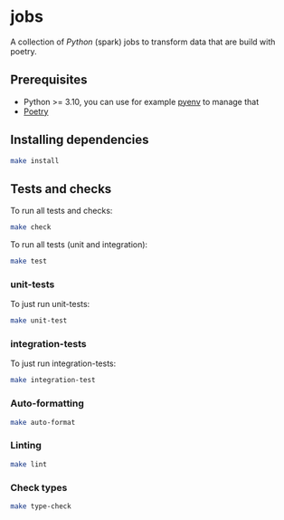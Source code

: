 # jobs
A collection of _Python_ (spark) jobs to transform data that are build with poetry.

## Prerequisites
* Python >= 3.10, you can use for example [pyenv](https://github.com/pyenv/pyenv#installation) to manage that
* [Poetry](https://python-poetry.org/docs/#installation)

## Installing dependencies
```bash
make install
```

## Tests and checks
To run all tests and checks:
```bash
make check
```

To run all tests (unit and integration):
```bash
make test
```

### unit-tests
To just run unit-tests:
```bash
make unit-test
```

### integration-tests
To just run integration-tests:
```bash
make integration-test
```

### Auto-formatting
```bash
make auto-format
```

### Linting
```bash
make lint
```

### Check types
```bash
make type-check
```
